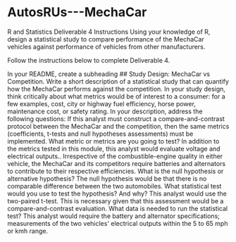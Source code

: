 # AutosRUs---MechaCar
R and Statistics
Deliverable 4 Instructions
Using your knowledge of R, design a statistical study to compare performance of the MechaCar vehicles against performance of vehicles from other manufacturers.

Follow the instructions below to complete Deliverable 4.

In your README, create a subheading ## Study Design: MechaCar vs Competition.
Write a short description of a statistical study that can quantify how the MechaCar performs against the competition. In your study design, think critically about what metrics would be of interest to a consumer: for a few examples, cost, city or highway fuel efficiency, horse power, maintenance cost, or safety rating.
In your description, address the following questions:
If this analyst must construct a compare-and-contrast protocol between the MechaCar and the competition, then the same metrics (coefficients, t-tests and null hypotheses assessments) must be implemented.
What metric or metrics are you going to test? 
In addition to the metrics tested in this module, this analyst would evaluate voltage and electrical outputs.. Irrespective of the combustible-engine quality in either vehicle, the MechaCar and its competitors require batteries and alternators to contribute to their respective efficiencies.
What is the null hypothesis or alternative hypothesis?
The null hypothesis would be that there is no comparable difference between the two automobiles.
What statistical test would you use to test the hypothesis? And why? 
This analyst would use the two-paired t-test. This is necessary given that this assessment would be a compare-and-contrast evaluation.
What data is needed to run the statistical test? 
This analyst would require the battery and alternator specifications; measurements of the two vehicles' electrical outputs within the 5 to 65 mph or kmh range.
